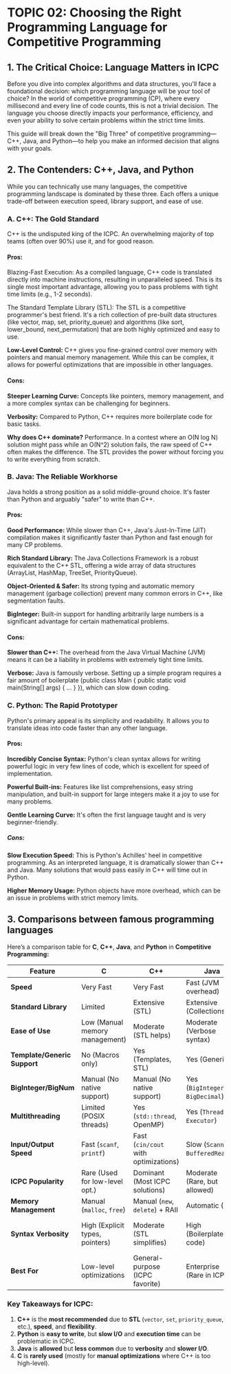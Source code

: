 # TOPIC 02: Choosing the Right Programming Language for Competitive Programming

## 1. The Critical Choice: Language Matters in ICPC
Before you dive into complex algorithms and data structures, you'll face a foundational decision: which programming language will be your tool of choice? In the world of competitive programming (CP), where every millisecond and every line of code counts, this is not a trivial decision. The language you choose directly impacts your performance, efficiency, and even your ability to solve certain problems within the strict time limits.

This guide will break down the "Big Three" of competitive programming—C++, Java, and Python—to help you make an informed decision that aligns with your goals.

## 2. The Contenders: C++, Java, and Python
While you can technically use many languages, the competitive programming landscape is dominated by these three. Each offers a unique trade-off between execution speed, library support, and ease of use.

### A. C++: The Gold Standard
C++ is the undisputed king of the ICPC. An overwhelming majority of top teams (often over 90%) use it, and for good reason.

#### Pros:

Blazing-Fast Execution: As a compiled language, C++ code is translated directly into machine instructions, resulting in unparalleled speed. This is its single most important advantage, allowing you to pass problems with tight time limits (e.g., 1-2 seconds).

The Standard Template Library (STL): The STL is a competitive programmer's best friend. It's a rich collection of pre-built data structures (like vector, map, set, priority_queue) and algorithms (like sort, lower_bound, next_permutation) that are both highly optimized and easy to use.

**Low-Level Control:** C++ gives you fine-grained control over memory with pointers and manual memory management. While this can be complex, it allows for powerful optimizations that are impossible in other languages.

#### Cons:

**Steeper Learning Curve:** Concepts like pointers, memory management, and a more complex syntax can be challenging for beginners.

**Verbosity:** Compared to Python, C++ requires more boilerplate code for basic tasks.

**Why does C++ dominate?** Performance. In a contest where an O(N log N) solution might pass while an O(N^2) solution fails, the raw speed of C++ often makes the difference. The STL provides the power without forcing you to write everything from scratch.

### B. Java: The Reliable Workhorse
Java holds a strong position as a solid middle-ground choice. It's faster than Python and arguably "safer" to write than C++.

#### Pros:

**Good Performance:** While slower than C++, Java's Just-In-Time (JIT) compilation makes it significantly faster than Python and fast enough for many CP problems.

**Rich Standard Library:** The Java Collections Framework is a robust equivalent to the C++ STL, offering a wide array of data structures (ArrayList, HashMap, TreeSet, PriorityQueue).

**Object-Oriented & Safer:** Its strong typing and automatic memory management (garbage collection) prevent many common errors in C++, like segmentation faults.

**BigInteger:** Built-in support for handling arbitrarily large numbers is a significant advantage for certain mathematical problems.

#### Cons:

**Slower than C++:** The overhead from the Java Virtual Machine (JVM) means it can be a liability in problems with extremely tight time limits.

**Verbose:** Java is famously verbose. Setting up a simple program requires a fair amount of boilerplate (public class Main { public static void main(String[] args) { ... } }), which can slow down coding.

### C. Python: The Rapid Prototyper
Python's primary appeal is its simplicity and readability. It allows you to translate ideas into code faster than any other language.

#### Pros:

**Incredibly Concise Syntax:** Python's clean syntax allows for writing powerful logic in very few lines of code, which is excellent for speed of implementation.

**Powerful Built-ins:** Features like list comprehensions, easy string manipulation, and built-in support for large integers make it a joy to use for many problems.

**Gentle Learning Curve:** It's often the first language taught and is very beginner-friendly.

##### Cons:

**Slow Execution Speed:** This is Python's Achilles' heel in competitive programming. As an interpreted language, it is dramatically slower than C++ and Java. Many solutions that would pass easily in C++ will time out in Python.

**Higher Memory Usage:** Python objects have more overhead, which can be an issue in problems with strict memory limits.

## 3. Comparisons between famous programming languages
Here’s a comparison table for **C**, **C++**, **Java**, and **Python** in **Competitive Programming:**

| Feature               | **C**                          | **C++**                        | **Java**                       | **Python**                     |
|-----------------------|--------------------------------|--------------------------------|--------------------------------|--------------------------------|
| **Speed**             | Very Fast                      | Very Fast                      | Fast (JVM overhead)            | Slow (Interpreted)             |
| **Standard Library**  | Limited                        | Extensive (STL)                | Extensive (Collections)        | Extensive (Built-ins)          |
| **Ease of Use**       | Low (Manual memory management) | Moderate (STL helps)           | Moderate (Verbose syntax)      | High (Simple syntax)           |
| **Template/Generic Support** | No (Macros only)         | Yes (Templates, STL)           | Yes (Generics)                 | No (Duck typing)               |
| **BigInteger/BigNum** | Manual (No native support)     | Manual (No native support)     | Yes (`BigInteger`, `BigDecimal`)| Yes (Arbitrary precision)      |
| **Multithreading**    | Limited (POSIX threads)        | Yes (`std::thread`, OpenMP)    | Yes (`Thread`, `Executor`)     | Yes (`threading`, `asyncio`)   |
| **Input/Output Speed**| Fast (`scanf`, `printf`)       | Fast (`cin/cout` with optimizations) | Slow (`Scanner`, `BufferedReader`) | Very Slow (`input()`) |
| **ICPC Popularity**   | Rare (Used for low-level opt.) | Dominant (Most ICPC solutions) | Moderate (Rare, but allowed)   | Increasing (But slower)        |
| **Memory Management** | Manual (`malloc`, `free`)      | Manual (`new`, `delete`) + RAII | Automatic (GC)                 | Automatic (GC)                 |
| **Syntax Verbosity**  | High (Explicit types, pointers)| Moderate (STL simplifies)       | High (Boilerplate code)        | Low (Concise, dynamic typing)  |
| **Best For**          | Low-level optimizations        | General-purpose (ICPC favorite)| Enterprise (Rare in ICPC)      | Rapid prototyping (Slow in ICPC) |

### **Key Takeaways for ICPC:**
1. **C++** is the **most recommended** due to **STL** (`vector`, `set`, `priority_queue`, etc.), **speed**, and **flexibility**.
2. **Python** is **easy to write**, but **slow I/O** and **execution time** can be problematic in ICPC.
3. **Java** is **allowed** but **less common** due to **verbosity** and **slower I/O**.
4. **C** is **rarely used** (mostly for **manual optimizations** where C++ is too high-level).

